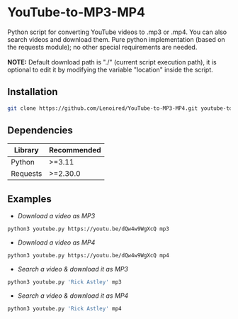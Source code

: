 # YouTube-to-MP3-MP4
Python script for converting YouTube videos to .mp3 or .mp4. You can also search videos and download them. Pure python implementation (based on the requests module); no other special requirements are needed.
</br></br>
**NOTE:** Default download path is "./" (current script execution path), it is optional to edit it by modifying the variable "location" inside the script.

## Installation

```bash
git clone https://github.com/Lenoired/YouTube-to-MP3-MP4.git youtube-to-mp3 && cd youtube-to-mp3 && python3 youtube.py
```

## Dependencies

| Library | Recommended |
|---------|-------------|
|Python   |>=3.11       |
|Requests |>=2.30.0     |

## Examples


- _Download a video as MP3_
```bash
python3 youtube.py https://youtu.be/dQw4w9WgXcQ mp3
```

- _Download a video as MP4_
```bash
python3 youtube.py https://youtu.be/dQw4w9WgXcQ mp4
```

- _Search a video & download it as MP3_
```bash
python3 youtube.py 'Rick Astley' mp3
```

- _Search a video & download it as MP4_
```bash
python3 youtube.py 'Rick Astley' mp4
```
